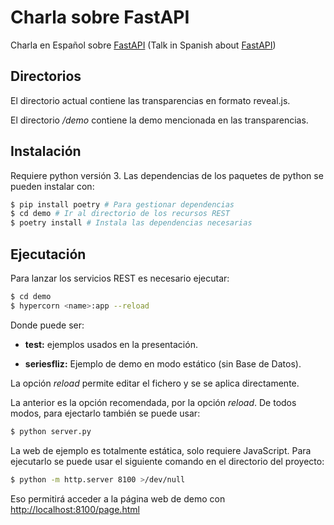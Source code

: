 # Charla sobre FastAPI

 Charla en Español sobre [FastAPI](https://fastapi.tiangolo.com/es/) (Talk in
 Spanish about [FastAPI](https://fastapi.tiangolo.com/es/))

## Directorios

El directorio actual contiene las transparencias en formato reveal.js. 

El directorio */demo* contiene la demo mencionada en las transparencias.

## Instalación

Requiere python versión 3. Las dependencias de los paquetes de python se pueden
instalar con:

```sh
$ pip install poetry # Para gestionar dependencias
$ cd demo # Ir al directorio de los recursos REST
$ poetry install # Instala las dependencias necesarias
```

## Ejecutación

Para lanzar los servicios REST es necesario ejecutar:

```sh
$ cd demo
$ hypercorn <name>:app --reload
```

Donde <name> puede ser:

- **test:** ejemplos usados en la presentación.

- **seriesfliz:** Ejemplo de demo en modo estático (sin Base de Datos).

La opción *reload* permite editar el fichero y se se aplica directamente.

La anterior es la opción recomendada, por la opción *reload*. De todos modos, 
para ejectarlo también se puede usar:

```sh
$ python server.py
```

La web de ejemplo es totalmente estática, solo requiere JavaScript. Para
ejecutarlo se puede usar el siguiente comando en el directorio del proyecto:

```sh
$ python -m http.server 8100 >/dev/null
```

Eso permitirá acceder a la página web de demo con [http://localhost:8100/page.html](http://localhost:8100/page.html)
